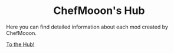 <!--suppress HtmlDeprecatedTag, XmlDeprecatedElement -->

<center><h1>ChefMooon's Hub</h1></center>

Here you can find detailed information about each mod created by ChefMooon.

[To the Hub!](https://chefmooon.github.io)